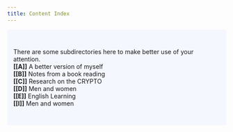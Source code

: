 ```yaml
---
title: Content Index
---
```

<p style="padding: 3em 1em; background: #f5f7ff; border-radius: 4px;">
  There are some subdirectories here to make better use of your attention. <br>
  <span style="font-weight: bold"> [[A]]</span>  A better version of myself<br>
  <span style="font-weight: bold"> [[B]]</span>  Notes from a book reading<br>
  <span style="font-weight: bold"> [[C]]</span>  Research on the CRYPTO<br>
  <span style="font-weight: bold"> [[D]]</span>  Men and women<br>
  <span style="font-weight: bold"> [[E]]</span>  English Learning<br>
  <span style="font-weight: bold"> [[I]]</span>  Men and women<br>
  

  
</p>
